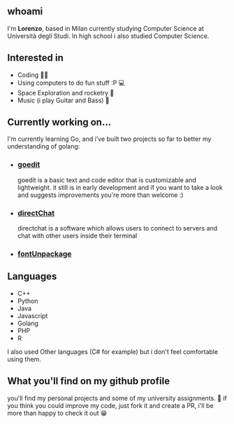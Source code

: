 ## whoami
I'm **Lorenzo**, based in Milan currently studying Computer Science at Università degli Studi. In high school i also studied Computer Science.
## Interested in
- Coding 👨‍💻
- Using computers to do fun stuff :P 💻 
- Space Exploration and rocketry 🚀
- Music (i play Guitar and Bass) 🎸

## Currently working on...
I'm currently learning Go, and i've built two projects so far to better my understanding of golang:
- ### [goedit](http://github.com/brainstew927/goedit)
  goedit is a basic text and code editor that is customizable and lightweight.
  it still is in early development and if you want to take a look and suggests improvements you're more than welcome :)
- ### [directChat](https://github.com/brainstew927/directChat)
  directchat is a software which allows users to connect to servers and chat with other users inside their terminal
- ### [fontUnpackage](https://github.com/brainstew927/fontUnpackage)

## Languages 
- C++
- Python
- Java
- Javascript
- Golang
- PHP
- R

I also used Other languages (C# for example) but i don't feel comfortable using them.

## What you'll find on my github profile
you'll find my personal projects and some of my university assignments. 🏢
if you think you could improve my code, just fork it and create a PR, i'll be more than happy to check it out 😁
